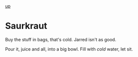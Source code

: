 
[up](./index.md)

# Saurkraut

Buy the stuff in bags, that's cold. Jarred isn't as good.

Pour it, juice and all, into a big bowl. Fill with *cold* water, let sit.
